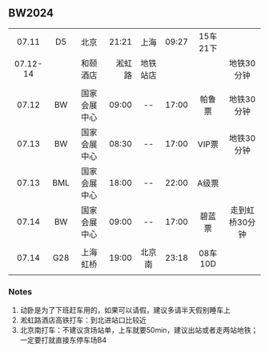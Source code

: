 ## BW2024

|        |      |            |       |        |       |         |      |
| :----: | :--: | :--------: | ----: |  :--:  | :---- | :-----: | :--: |
| 07.11  |  D5  |    北京    | 21:21 |  上海  | 09:27 | 15车21下|      |
|07.12-14|      |  和颐酒店  | 淞虹路|地铁站店|       |         | 地铁30分钟 |
|        |      |            |       |        |       |         |      |
| 07.12  |  BW  |国家会展中心| 09:00 |   --   | 17:00 | 帕鲁票  | 地铁30分钟 |
| 07.13  |  BW  |国家会展中心| 08:30 |   --   | 17:00 | VIP票   | 地铁30分钟 |
| 07.13  |  BML |国家会展中心| 18:00 |   --   | 22:00 | A级票   |      |
| 07.14  |  BW  |国家会展中心| 09:00 |   --   | 17:00 | 碧蓝票  | 走到虹桥30分钟 |
|        |      |            |       |        |       |         |      |
| 07.14  |  G28 |  上海虹桥  | 19:00 | 北京南 | 23:18 | 08车10D |      |
|        |      |            |       |        |       |         |      |

### Notes
1. 动卧是为了下班赶车用的，如果可以请假，建议多请半天假别睡车上
2. 淞虹路酒店高铁打车：到北进站口比较近
3. 北京南打车：不建议贪场站单，上车就要50min，建议出站或者走两站地铁；一定要打就直接东停车场B4

